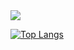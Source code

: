 
<picture>
<source
  srcset="https://github-readme-stats.vercel.app/api?username=zoi1op&show_icons=true&theme=merko"
  media="(prefers-color-scheme: dark)"
/>
<source
  srcset="https://github-readme-stats.vercel.app/api?username=zoi1op&show_icons=true"
  media="(prefers-color-scheme: dark), (prefers-color-scheme: no-preference)"
/>
<img src="https://github-readme-stats.vercel.app/api?username=zoi1op&show_icons=true" />
</picture>


[![Top Langs](https://github-readme-stats.vercel.app/api/top-langs/?username=zoi1op&layout=compact)](https://github.com/zoi1op/github-readme-stats)

